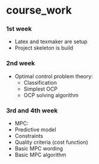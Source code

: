# course_work

### 1st week
* Latex and texmaker are setup
* Project skeleton is build

### 2nd week
* Optimal control problem theory:
  * Classification
  * Simplest OCP
  * OCP solving algorithm

### 3rd and 4th week
* MPC:
 * Predictive model
 * Constraints
 * Quality criteria (cost function)
 * Basic MPC wording
 * Basic MPC algorithm
